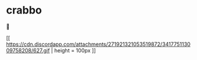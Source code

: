 # crabbo
🦀

[[ https://cdn.discordapp.com/attachments/271921321053519872/341775113009758208/627.gif | height = 100px ]]
